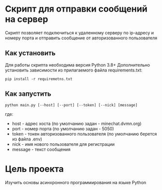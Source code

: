 # Скрипт для отправки сообщений на сервер

Скрипт позволяет подключиться к удаленному серверу по ip-адресу и номеру 
порта и отправить сообщение от авторизованного пользователя


## Как установить

Для работы скрипта необходима версия Python 3.8+
Дополнительно установить зависимости из прилагаемого файла requirements.txt:
```commandline
pip install -r requiremetns.txt
```

## Как запустить

```commandline
python main.py [--host] [--port] [--token] [--nick] [message]
```
где:

+ host - адрес хоста (по умолчанию задан - minechat.dvmn.org)
+ port - номер порта (по умолчанию задан - 5050)
+ token - токен авторизованного пользователя (по умолчанию берется из 
  файла .env)
+ nick - имя нового пользователя для регистрации
+ message - текст сообщения
  
# Цель проекта

Изучить основы асинхронного программирования на языке Python
